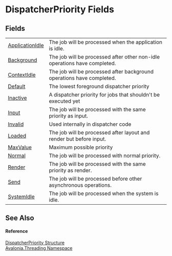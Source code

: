 # DispatcherPriority Fields




## Fields
<table>
<tr>
<td><a href="F_Avalonia_Threading_DispatcherPriority_ApplicationIdle">ApplicationIdle</a></td>
<td>The job will be processed when the application is idle.</td>
</tr>
<tr>
<td><a href="F_Avalonia_Threading_DispatcherPriority_Background">Background</a></td>
<td>The job will be processed after other non-idle operations have completed.</td>
</tr>
<tr>
<td><a href="F_Avalonia_Threading_DispatcherPriority_ContextIdle">ContextIdle</a></td>
<td>The job will be processed after background operations have completed.</td>
</tr>
<tr>
<td><a href="F_Avalonia_Threading_DispatcherPriority_Default">Default</a></td>
<td>The lowest foreground dispatcher priority</td>
</tr>
<tr>
<td><a href="F_Avalonia_Threading_DispatcherPriority_Inactive">Inactive</a></td>
<td>A dispatcher priority for jobs that shouldn't be executed yet</td>
</tr>
<tr>
<td><a href="F_Avalonia_Threading_DispatcherPriority_Input">Input</a></td>
<td>The job will be processed with the same priority as input.</td>
</tr>
<tr>
<td><a href="F_Avalonia_Threading_DispatcherPriority_Invalid">Invalid</a></td>
<td>Used internally in dispatcher code</td>
</tr>
<tr>
<td><a href="F_Avalonia_Threading_DispatcherPriority_Loaded">Loaded</a></td>
<td>The job will be processed after layout and render but before input.</td>
</tr>
<tr>
<td><a href="F_Avalonia_Threading_DispatcherPriority_MaxValue">MaxValue</a></td>
<td>Maximum possible priority</td>
</tr>
<tr>
<td><a href="F_Avalonia_Threading_DispatcherPriority_Normal">Normal</a></td>
<td>The job will be processed with normal priority.</td>
</tr>
<tr>
<td><a href="F_Avalonia_Threading_DispatcherPriority_Render">Render</a></td>
<td>The job will be processed with the same priority as render.</td>
</tr>
<tr>
<td><a href="F_Avalonia_Threading_DispatcherPriority_Send">Send</a></td>
<td>The job will be processed before other asynchronous operations.</td>
</tr>
<tr>
<td><a href="F_Avalonia_Threading_DispatcherPriority_SystemIdle">SystemIdle</a></td>
<td>The job will be processed when the system is idle.</td>
</tr>
</table>

## See Also


#### Reference
<a href="T_Avalonia_Threading_DispatcherPriority">DispatcherPriority Structure</a>  
<a href="N_Avalonia_Threading">Avalonia.Threading Namespace</a>  


